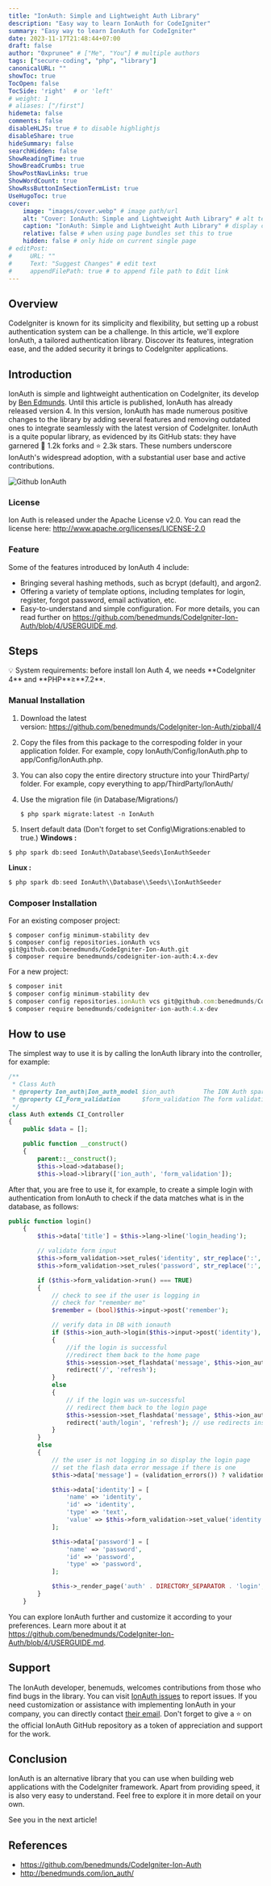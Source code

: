 ```yaml
---
title: "IonAuth: Simple and Lightweight Auth Library"
description: "Easy way to learn IonAuth for CodeIgniter"
summary: "Easy way to learn IonAuth for CodeIgniter"
date: 2023-11-17T21:48:44+07:00
draft: false
author: "0xprunee" # ["Me", "You"] # multiple authors
tags: ["secure-coding", "php", "library"]
canonicalURL: ""
showToc: true
TocOpen: false
TocSide: 'right'  # or 'left'
# weight: 1
# aliases: ["/first"]
hidemeta: false
comments: false
disableHLJS: true # to disable highlightjs
disableShare: true
hideSummary: false
searchHidden: false
ShowReadingTime: true
ShowBreadCrumbs: true
ShowPostNavLinks: true
ShowWordCount: true
ShowRssButtonInSectionTermList: true
UseHugoToc: true
cover:
    image: "images/cover.webp" # image path/url
    alt: "Cover: IonAuth: Simple and Lightweight Auth Library" # alt text
    caption: "IonAuth: Simple and Lightweight Auth Library" # display caption under cover
    relative: false # when using page bundles set this to true
    hidden: false # only hide on current single page
# editPost:
#     URL: ""
#     Text: "Suggest Changes" # edit text
#     appendFilePath: true # to append file path to Edit link
---
```

## Overview
CodeIgniter is known for its simplicity and flexibility, but setting up a robust authentication system can be a challenge. In this article, we'll explore IonAuth, a tailored authentication library. Discover its features, integration ease, and the added security it brings to CodeIgniter applications.

## Introduction
IonAuth is simple and lightweight authentication on CodeIgniter, its develop by [Ben Edmunds](http://benedmunds.com/). Until this article is published, IonAuth has already released version 4. In this version, IonAuth has made numerous positive changes to the library by adding several features and removing outdated ones to integrate seamlessly with the latest version of CodeIgniter.
IonAuth is a quite popular library, as evidenced by its GitHub stats: they have garnered 💜 1.2k forks and ⭐ 2.3k stars. These numbers underscore IonAuth's widespread adoption, with a substantial user base and active contributions.

![Github IonAuth](./images/github-ionauth.webp#center)

### License
Ion Auth is released under the Apache License v2.0. You can read the license here: http://www.apache.org/licenses/LICENSE-2.0

### Feature
Some of the features introduced by IonAuth 4 include:
- Bringing several hashing methods, such as bcrypt (default), and argon2.
- Offering a variety of template options, including templates for login, register, forgot password, email activation, etc.
- Easy-to-understand and simple configuration.
For more details, you can read further on https://github.com/benedmunds/CodeIgniter-Ion-Auth/blob/4/USERGUIDE.md.

## Steps
<aside>💡 System requirements: before install Ion Auth 4, we needs **CodeIgniter 4** and **PHP**≥**7.2**.</aside>

### Manual Installation
1. Download the latest version: https://github.com/benedmunds/CodeIgniter-Ion-Auth/zipball/4
2. Copy the files from this package to the correspoding folder in your application folder. For example, copy IonAuth/Config/IonAuth.php to app/Config/IonAuth.php.
3. You can also copy the entire directory structure into your ThirdParty/ folder. For example, copy everything to app/ThirdParty/IonAuth/
4. Use the migration file (in Database/Migrations/)
    
    ```
    $ php spark migrate:latest -n IonAuth
    ```
5. Insert default data (Don't forget to set Config\Migrations:enabled to true.) 
**Windows :**
```
$ php spark db:seed IonAuth\Database\Seeds\IonAuthSeeder
```
**Linux :**
```jsx
$ php spark db:seed IonAuth\\Database\\Seeds\\IonAuthSeeder
```

### Composer Installation
For an existing composer project:
```
$ composer config minimum-stability dev
$ composer config repositories.ionAuth vcs git@github.com:benedmunds/CodeIgniter-Ion-Auth.git
$ composer require benedmunds/codeigniter-ion-auth:4.x-dev
```
For a new project:
```jsx
$ composer init
$ composer config minimum-stability dev
$ composer config repositories.ionAuth vcs git@github.com:benedmunds/CodeIgniter-Ion-Auth.git
$ composer require benedmunds/codeigniter-ion-auth:4.x-dev
```

## How to use
The simplest way to use it is by calling the IonAuth library into the controller, for example:
```php
/**
 * Class Auth
 * @property Ion_auth|Ion_auth_model $ion_auth        The ION Auth spark
 * @property CI_Form_validation      $form_validation The form validation library
 */
class Auth extends CI_Controller
{
	public $data = [];

	public function __construct()
	{
		parent::__construct();
		$this->load->database();
		$this->load->library(['ion_auth', 'form_validation']);
```

After that, you are free to use it, for example, to create a simple login with authentication from IonAuth to check if the data matches what is in the database, as follows:

```php
public function login()
	{
		$this->data['title'] = $this->lang->line('login_heading');

		// validate form input
		$this->form_validation->set_rules('identity', str_replace(':', '', $this->lang->line('login_identity_label')), 'required');
		$this->form_validation->set_rules('password', str_replace(':', '', $this->lang->line('login_password_label')), 'required');

		if ($this->form_validation->run() === TRUE)
		{
			// check to see if the user is logging in
			// check for "remember me"
			$remember = (bool)$this->input->post('remember');

			// verify data in DB with ionauth
			if ($this->ion_auth->login($this->input->post('identity'), $this->input->post('password'), $remember))
			{
				//if the login is successful
				//redirect them back to the home page
				$this->session->set_flashdata('message', $this->ion_auth->messages());
				redirect('/', 'refresh');
			}
			else
			{
				// if the login was un-successful
				// redirect them back to the login page
				$this->session->set_flashdata('message', $this->ion_auth->errors());
				redirect('auth/login', 'refresh'); // use redirects instead of loading views for compatibility with MY_Controller libraries
			}
		}
		else
		{
			// the user is not logging in so display the login page
			// set the flash data error message if there is one
			$this->data['message'] = (validation_errors()) ? validation_errors() : $this->session->flashdata('message');

			$this->data['identity'] = [
				'name' => 'identity',
				'id' => 'identity',
				'type' => 'text',
				'value' => $this->form_validation->set_value('identity'),
			];

			$this->data['password'] = [
				'name' => 'password',
				'id' => 'password',
				'type' => 'password',
			];

			$this->_render_page('auth' . DIRECTORY_SEPARATOR . 'login', $this->data);
		}
	}
```
You can explore IonAuth further and customize it according to your preferences. Learn more about it at https://github.com/benedmunds/CodeIgniter-Ion-Auth/blob/4/USERGUIDE.md.

## Support
The IonAuth developer, benemuds, welcomes contributions from those who find bugs in the library. You can visit [IonAuth issues](https://github.com/benedmunds/CodeIgniter-Ion-Auth/issues) to report issues.
If you need customization or assistance with implementing IonAuth in your company, you can directly contact [their email](mailto:ionauth_support_contract@benedmunds.com).
Don't forget to give a ⭐ on the official IonAuth GitHub repository as a token of appreciation and support for the work.

## Conclusion
IonAuth is an alternative library that you can use when building web applications with the CodeIgniter framework. Apart from providing speed, it is also very easy to understand. Feel free to explore it in more detail on your own.

See you in the next article! 

## References
- https://github.com/benedmunds/CodeIgniter-Ion-Auth
- http://benedmunds.com/ion_auth/